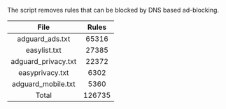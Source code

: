 The script removes rules that can be blocked by DNS based ad-blocking.


| File | Rules |
|:----:|:-----:|
| adguard_ads.txt | 65316 |
| easylist.txt | 27385 |
| adguard_privacy.txt | 22372 |
| easyprivacy.txt | 6302 |
| adguard_mobile.txt | 5360 |
| Total | 126735 |